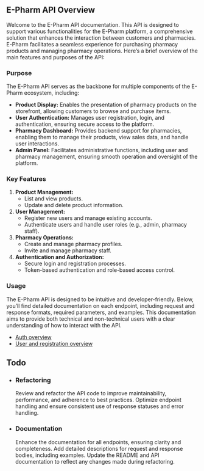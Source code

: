 ## E-Pharm API Overview

Welcome to the E-Pharm API documentation. This API is designed to support various functionalities for the E-Pharm
platform, a comprehensive solution that enhances the interaction between customers and pharmacies. E-Pharm facilitates a
seamless experience for purchasing pharmacy products and managing pharmacy operations. Here’s a brief overview of the
main features and purposes of the API:

### Purpose

The E-Pharm API serves as the backbone for multiple components of the E-Pharm ecosystem, including:

- **Product Display:** Enables the presentation of pharmacy products on the storefront, allowing customers to browse and
  purchase items.
- **User Authentication:** Manages user registration, login, and authentication, ensuring secure access to the platform.
- **Pharmacy Dashboard:** Provides backend support for pharmacies, enabling them to manage their products, view sales
  data, and handle user interactions.
- **Admin Panel:** Facilitates administrative functions, including user and pharmacy management, ensuring smooth
  operation and oversight of the platform.

### Key Features

1. **Product Management:**
    - List and view products.
    - Update and delete product information.
2. **User Management:**
    - Register new users and manage existing accounts.
    - Authenticate users and handle user roles (e.g., admin, pharmacy staff).
3. **Pharmacy Operations:**
    - Create and manage pharmacy profiles.
    - Invite and manage pharmacy staff.
4. **Authentication and Authorization:**
    - Secure login and registration processes.
    - Token-based authentication and role-based access control.

### Usage

The E-Pharm API is designed to be intuitive and developer-friendly. Below, you’ll find detailed documentation on each
endpoint, including request and response formats, required parameters, and examples. This documentation aims to provide
both technical and non-technical users with a clear understanding of how to interact with the API.

- [Auth overview](https://github.com/E-Pharm-az/E-Pharm-Api/blob/main/EPharm/EPharm.Api/Controllers/Docs/auth-overview.md)
- [User and registration overview](https://github.com/E-Pharm-az/E-Pharm-Api/blob/main/EPharm/EPharm.Api/Controllers/Docs/user-overview.md)


## Todo
 - ### Refactoring
    Review and refactor the API code to improve maintainability, performance, and adherence to best practices.
    Optimize endpoint handling and ensure consistent use of response statuses and error handling.

- ### Documentation
    Enhance the documentation for all endpoints, ensuring clarity and completeness.
    Add detailed descriptions for request and response bodies, including examples.
    Update the README and API documentation to reflect any changes made during refactoring. 
